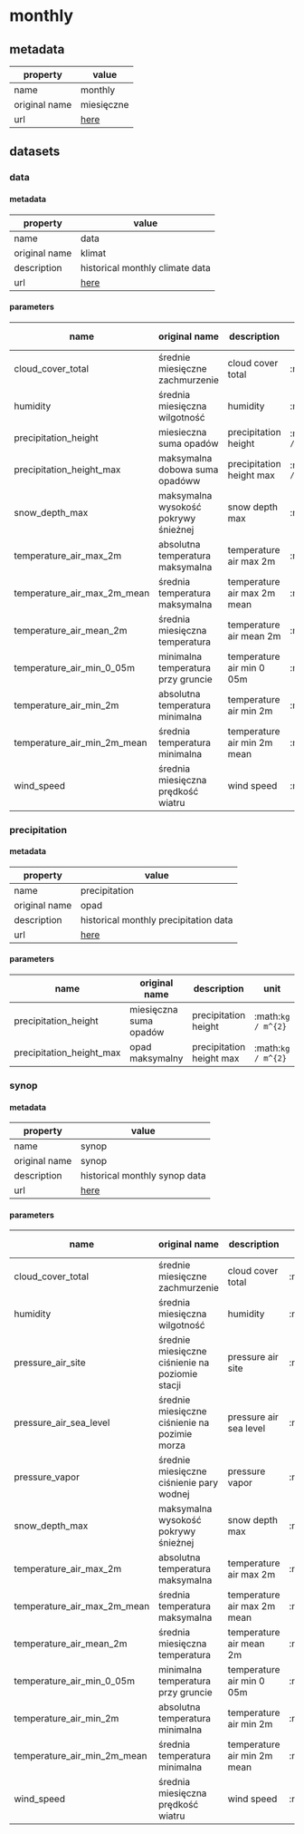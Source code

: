 # monthly

## metadata

| property      | value                                                                                                   |
|---------------|---------------------------------------------------------------------------------------------------------|
| name          | monthly                                                                                                 |
| original name | miesięczne                                                                                              |
| url           | [here](https://danepubliczne.imgw.pl/data/dane_pomiarowo_obserwacyjne/dane_meteorologiczne/miesieczne/) |

## datasets

### data

#### metadata

| property      | value                                                                                                          |
|---------------|----------------------------------------------------------------------------------------------------------------|
| name          | data                                                                                                           |
| original name | klimat                                                                                                         |
| description   | historical monthly climate data                                                                                |
| url           | [here](https://danepubliczne.imgw.pl/data/dane_pomiarowo_obserwacyjne/dane_meteorologiczne/miesieczne/klimat/) |

#### parameters

| name                        | original name                        | description                 | unit               | original unit | constraints               |
|-----------------------------|--------------------------------------|-----------------------------|--------------------|---------------|---------------------------|
| cloud_cover_total           | średnie miesięczne zachmurzenie      | cloud cover total           | :math:`\%`         | :math:`1/8`   | :math:`\geq{0},\leq{100}` |
| humidity                    | średnia miesięczna wilgotność        | humidity                    | :math:`\%`         | :math:`\%`    | :math:`\geq{0},\leq{100}` |
| precipitation_height        | miesieczna suma opadów               | precipitation height        | :math:`kg / m^{2}` | :math:`mm`    | :math:`\geq{0}`           |
| precipitation_height_max    | maksymalna dobowa suma opadóww       | precipitation height max    | :math:`kg / m^{2}` | :math:`mm`    | :math:`\geq{0}`           |
| snow_depth_max              | maksymalna wysokość pokrywy śnieżnej | snow depth max              | :math:`m`          | :math:`cm`    | :math:`\geq{0}`           |
| temperature_air_max_2m      | absolutna temperatura maksymalna     | temperature air max 2m      | :math:`K`          | :math:`°C`    | :math:`None`              |
| temperature_air_max_2m_mean | średnia temperatura maksymalna       | temperature air max 2m mean | :math:`K`          | :math:`°C`    | :math:`None`              |
| temperature_air_mean_2m     | średnia miesięczna temperatura       | temperature air mean 2m     | :math:`K`          | :math:`°C`    | :math:`None`              |
| temperature_air_min_0_05m   | minimalna temperatura przy gruncie   | temperature air min 0 05m   | :math:`K`          | :math:`°C`    | :math:`None`              |
| temperature_air_min_2m      | absolutna temperatura minimalna      | temperature air min 2m      | :math:`K`          | :math:`°C`    | :math:`None`              |
| temperature_air_min_2m_mean | średnia temperatura minimalna        | temperature air min 2m mean | :math:`K`          | :math:`°C`    | :math:`None`              |
| wind_speed                  | średnia miesięczna prędkość wiatru   | wind speed                  | :math:`m/s`        | :math:`m/s`   | :math:`\geq{0}`           |

### precipitation

#### metadata

| property      | value                                                                                                        |
|---------------|--------------------------------------------------------------------------------------------------------------|
| name          | precipitation                                                                                                |
| original name | opad                                                                                                         |
| description   | historical monthly precipitation data                                                                        |
| url           | [here](https://danepubliczne.imgw.pl/data/dane_pomiarowo_obserwacyjne/dane_meteorologiczne/miesieczne/opad/) |

#### parameters

| name                     | original name          | description              | unit               | original unit | constraints     |
|--------------------------|------------------------|--------------------------|--------------------|---------------|-----------------|
| precipitation_height     | miesięczna suma opadów | precipitation height     | :math:`kg / m^{2}` | :math:`mm`    | :math:`\geq{0}` |
| precipitation_height_max | opad maksymalny        | precipitation height max | :math:`kg / m^{2}` | :math:`mm`    | :math:`\geq{0}` |

### synop

#### metadata

| property      | value                                                                                                         |
|---------------|---------------------------------------------------------------------------------------------------------------|
| name          | synop                                                                                                         |
| original name | synop                                                                                                         |
| description   | historical monthly synop data                                                                                 |
| url           | [here](https://danepubliczne.imgw.pl/data/dane_pomiarowo_obserwacyjne/dane_meteorologiczne/miesieczne/synop/) |

#### parameters

| name                        | original name                                   | description                 | unit        | original unit | constraints               |
|-----------------------------|-------------------------------------------------|-----------------------------|-------------|---------------|---------------------------|
| cloud_cover_total           | średnie miesięczne zachmurzenie                 | cloud cover total           | :math:`\%`  | :math:`1/8`   | :math:`\geq{0},\leq{100}` |
| humidity                    | średnia miesięczna wilgotność                   | humidity                    | :math:`\%`  | :math:`\%`    | :math:`\geq{0},\leq{100}` |
| pressure_air_site           | średnie miesięczne ciśnienie na poziomie stacji | pressure air site           | :math:`Pa`  | :math:`hPa`   | :math:`\geq{0}`           |
| pressure_air_sea_level      | średnie miesięczne ciśnienie na pozimie morza   | pressure air sea level      | :math:`Pa`  | :math:`hPa`   | :math:`\geq{0}`           |
| pressure_vapor              | średnie miesięczne ciśnienie pary wodnej        | pressure vapor              | :math:`Pa`  | :math:`hPa`   | :math:`\geq{0}`           |
| snow_depth_max              | maksymalna wysokość pokrywy śnieżnej            | snow depth max              | :math:`m`   | :math:`cm`    | :math:`\geq{0}`           |
| temperature_air_max_2m      | absolutna temperatura maksymalna                | temperature air max 2m      | :math:`K`   | :math:`°C`    | :math:`None`              |
| temperature_air_max_2m_mean | średnia temperatura maksymalna                  | temperature air max 2m mean | :math:`K`   | :math:`°C`    | :math:`None`              |
| temperature_air_mean_2m     | średnia miesięczna temperatura                  | temperature air mean 2m     | :math:`K`   | :math:`°C`    | :math:`None`              |
| temperature_air_min_0_05m   | minimalna temperatura przy gruncie              | temperature air min 0 05m   | :math:`K`   | :math:`°C`    | :math:`None`              |
| temperature_air_min_2m      | absolutna temperatura minimalna                 | temperature air min 2m      | :math:`K`   | :math:`°C`    | :math:`None`              |
| temperature_air_min_2m_mean | średnia temperatura minimalna                   | temperature air min 2m mean | :math:`K`   | :math:`°C`    | :math:`None`              |
| wind_speed                  | średnia miesięczna prędkość wiatru              | wind speed                  | :math:`m/s` | :math:`m/s`   | :math:`\geq{0}`           |
